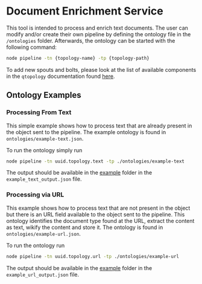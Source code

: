 # Document Enrichment Service
This tool is intended to process and enrich text documents. The user can modify
and/or create their own pipeline by defining the ontology file in the
`/ontologies` folder. Afterwards, the ontology can be started with the following
command:

```bash
node pipeline -tn {topology-name} -tp {topology-path}
```

To add new spouts and bolts, please look at the list of available components
in the `qtopology` documentation found [here](https://qminer.github.io/qtopology/std-nodes.html#rest-spout).


## Ontology Examples

### Processing From Text

This simple example shows how to process text that are already present in the
object sent to the pipeline. The example ontology is found in `ontologies/example-text.json`.

To run the ontology simply run

```bash
node pipeline -tn uuid.topology.text -tp ./ontologies/example-text
```

The output should be available in the [example](../example) folder in the `example_text_output.json` file.


### Processing via URL

This example shows how to process text that are not present in the object but there is
an URL field available to the object sent to the pipeline. This ontology identifies the
document type found at the URL, extract the content as text, wikify the content and
store it. The ontology is found in `ontologies/example-url.json`.

To run the ontology run

```bash
node pipeline -tn uuid.topology.url -tp ./ontologies/example-url
```

The output should be available in the [example](../example) folder in the `example_url_output.json` file.